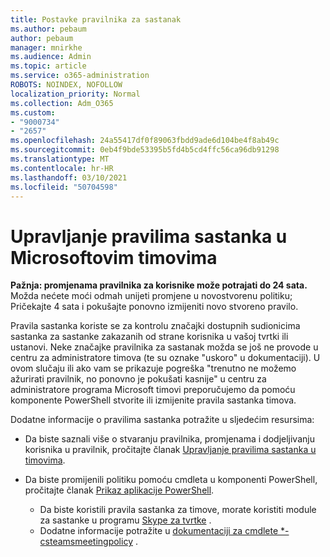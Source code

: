 ```yaml
---
title: Postavke pravilnika za sastanak
ms.author: pebaum
author: pebaum
manager: mnirkhe
ms.audience: Admin
ms.topic: article
ms.service: o365-administration
ROBOTS: NOINDEX, NOFOLLOW
localization_priority: Normal
ms.collection: Adm_O365
ms.custom:
- "9000734"
- "2657"
ms.openlocfilehash: 24a55417df0f89063fbdd9ade6d104be4f8ab49c
ms.sourcegitcommit: 0eb4f9bde53395b5fd4b5cd4ffc56ca96db91298
ms.translationtype: MT
ms.contentlocale: hr-HR
ms.lasthandoff: 03/10/2021
ms.locfileid: "50704598"
---
```

# <a name="manage-meeting-policies-in-microsoft-teams"></a>Upravljanje pravilima sastanka u Microsoftovim timovima

**Pažnja: promjenama pravilnika za korisnike može potrajati do 24 sata.** Možda nećete moći odmah unijeti promjene u novostvorenu politiku; Pričekajte 4 sata i pokušajte ponovno izmijeniti novo stvoreno pravilo.

Pravila sastanka koriste se za kontrolu značajki dostupnih sudionicima sastanka za sastanke zakazanih od strane korisnika u vašoj tvrtki ili ustanovi. Neke značajke pravilnika za sastanak možda se još ne provode u centru za administratore timova (te su oznake "uskoro" u dokumentaciji). U ovom slučaju ili ako vam se prikazuje pogreška "trenutno ne možemo ažurirati pravilnik, no ponovno je pokušati kasnije" u centru za administratore programa Microsoft timovi preporučujemo da pomoću komponente PowerShell stvorite ili izmijenite pravila sastanka timova. 

Dodatne informacije o pravilima sastanka potražite u sljedećim resursima:

- Da biste saznali više o stvaranju pravilnika, promjenama i dodjeljivanju korisnika u pravilnik, pročitajte članak [Upravljanje pravilima sastanka u timovima](https://docs.microsoft.com/microsoftteams/meeting-policies-in-teams).

- Da biste promijenili politiku pomoću cmdleta u komponenti PowerShell, pročitajte članak [Prikaz aplikacije PowerShell](https://docs.microsoft.com/microsoftteams/teams-powershell-overview). 
    - Da biste koristili pravila sastanka za timove, morate koristiti module za sastanke u programu [Skype za tvrtke](https://docs.microsoft.com/skypeforbusiness/set-up-your-computer-for-windows-powershell/download-and-install-the-skype-for-business-online-connector) . 
    - Dodatne informacije potražite u [dokumentaciji za cmdlete *-csteamsmeetingpolicy](https://docs.microsoft.com/search/?search=CsTeamsMeetingPolicy&view=skype-ps) .

